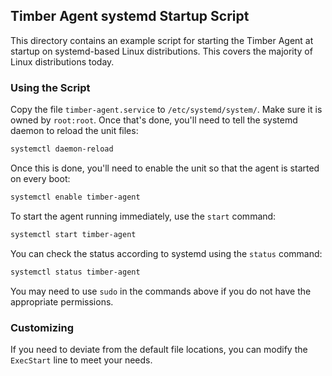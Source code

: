 ## Timber Agent systemd Startup Script

This directory contains an example script for starting the Timber Agent at
startup on systemd-based Linux distributions. This covers the majority of Linux
distributions today.

### Using the Script

Copy the file `timber-agent.service` to `/etc/systemd/system/`. Make sure it is
owned by `root:root`. Once that's done, you'll need to tell the systemd daemon
to reload the unit files:

```sh
systemctl daemon-reload
```

Once this is done, you'll need to enable the unit so that the agent is started
on every boot:

```sh
systemctl enable timber-agent
```

To start the agent running immediately, use the `start` command:

```sh
systemctl start timber-agent
```

You can check the status according to systemd using the `status` command:

```sh
systemctl status timber-agent
```

You may need to use `sudo` in the commands above if you do not have the
appropriate permissions.

### Customizing

If you need to deviate from the default file locations, you can modify the
`ExecStart` line to meet your needs.
